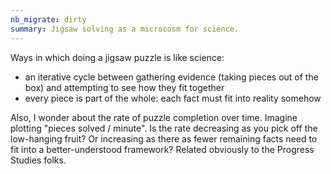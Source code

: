 ```yaml
---
nb_migrate: dirty
summary: Jigsaw solving as a microcosm for science.
---
```


Ways in which doing a jigsaw puzzle is like science:

* an iterative cycle between gathering evidence (taking pieces out of the box) and attempting to see how they fit together
* every piece is part of the whole: each fact must fit into reality somehow

Also, I wonder about the rate of puzzle completion over time. Imagine plotting "pieces solved / minute". Is the rate decreasing as you pick off the low-hanging fruit? Or increasing as there as fewer remaining facts need to fit into a better-understood framework? Related obviously to the Progress Studies folks.





